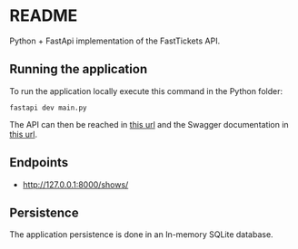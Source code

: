 # README

Python + FastApi implementation of the FastTickets API.

## Running the application

To run the application locally execute this command in the Python folder:

```
fastapi dev main.py
```

The API can then be reached in [this url](http://127.0.0.1:8000) and the Swagger documentation in [this url](http://127.0.0.1:8000/docs).

## Endpoints

* http://127.0.0.1:8000/shows/

## Persistence

The application persistence is done in an In-memory SQLite database.
